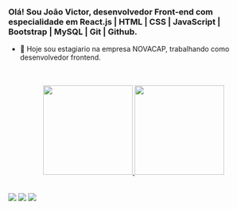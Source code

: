 ### Olá! Sou João Victor, desenvolvedor Front-end com especialidade em React.js | HTML | CSS | JavaScript | Bootstrap | MySQL | Git | Github.

- 🔭 Hoje sou estagiario na empresa NOVACAP, trabalhando como desenvolvedor frontend.

<br>
<br>

<div align="center">
  <a href="https://github.com/joaovictodesousa">
  <img height="180em" src="https://github-readme-stats.vercel.app/api?username=joaovictodesousa&show_icons=true&theme=midnight-purple&include_all_commits=true&count_private=true"/>
  <img height="180em" src="https://github-readme-stats.vercel.app/api/top-langs/?username=joaovictodesousa&layout=compact&langs_count=7&theme=midnight-purple"/>
</div>
<br>
<br>
<div> 
  <a href="https://www.instagram.com/joaovictor_sr17/" target="_blank"><img src="https://img.shields.io/badge/-Instagram-%23E4405F?style=for-the-badge&logo=instagram&logoColor=white" target="_blank"></a>
  <a href = "mailto:joaovictorsr26@gmail.com"><img src="https://img.shields.io/badge/-Gmail-%23333?style=for-the-badge&logo=gmail&logoColor=white" target="_blank"></a>
  <a href="https://www.linkedin.com/in/joão-victor-0960b4243" target="_blank"><img src="https://img.shields.io/badge/-LinkedIn-%230077B5?style=for-the-badge&logo=linkedin&logoColor=white" target="_blank"></a> 
</div>
